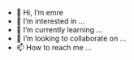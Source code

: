 - 👋 Hi, I’m emre
- 👀 I’m interested in ...
- 🌱 I’m currently learning ...
- 💞️ I’m looking to collaborate on ...
- 📫 How to reach me ...

<!---
emretaso/emretaso is a ✨ special ✨ repository because its `README.md` (this file) appears on your GitHub profile.
You can click the Preview link to take a look at your changes.
--->
